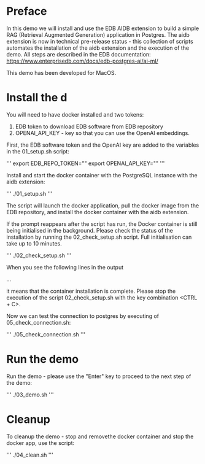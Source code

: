 # Preface
In this demo we will install and use the EDB AIDB extension to build a simple RAG (Retrieval Augmented Generation) application in Postgres.
The aidb extension is now in technical pre-release status - this collection of scripts automates the installation of the aidb extension and the execution of the demo.
All steps are described in the EDB documentation: https://www.enterprisedb.com/docs/edb-postgres-ai/ai-ml/

This demo has been developed for MacOS.

# Install the d

You will need to have docker installed and two tokens:
1. EDB token to download EDB software from EDB repository
2. OPENAI_API_KEY - key so that you can use the OpenAI embeddings. 

First, the EDB software token and the OpenAI key are added to the variables in the 01_setup.sh script:

'''
export EDB_REPO_TOKEN="<add your EDB Repo Token>"
export OPENAI_API_KEY="<add your OPENAI API Key>"
'''

Install and start the docker container with the PostgreSQL instance with the aidb extension:

'''
./01_setup.sh
'''

The script will launch the docker application, pull the docker image from the EDB repository, and install the docker container with the aidb extension.

If the prompt reappears after the script has run, the Docker container is still being initialised in the background. Please check the status of the installation by running the 02_check_setup.sh script. Full initialisation can take up to 10 minutes.

'''
./02_check_setup.sh
'''

When you see the following lines in the output

...

it means that the container installation is complete.
Please stop the execution of the script 02_check_setup.sh with the key combination <CTRL + C>.

Now we can test the connection to postgres by executing of 05_check_connection.sh:

'''
./05_check_connection.sh
'''

# Run the demo
Run the demo - please use the "Enter" key to proceed to the next step of the demo:

'''
./03_demo.sh
'''

# Cleanup
To cleanup the demo - stop and removethe docker container and stop the docker app, use the script:

'''
./04_clean.sh
'''


